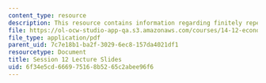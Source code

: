```yaml
---
content_type: resource
description: This resource contains information regarding finitely repeated games.
file: https://ol-ocw-studio-app-qa.s3.amazonaws.com/courses/14-12-economic-applications-of-game-theory-fall-2012/6f34e5cd666975168b5265c2abee96f6_MIT14_12F12_slides12.pdf
file_type: application/pdf
parent_uid: 7c7e18b1-ba2f-3029-6ec8-157da4021df1
resourcetype: Document
title: Session 12 Lecture Slides
uid: 6f34e5cd-6669-7516-8b52-65c2abee96f6
---
```

